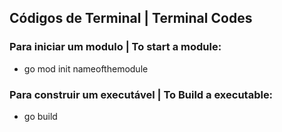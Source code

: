 ## Códigos de Terminal | Terminal Codes
### Para iniciar um modulo | To start a module:
- go mod init nameofthemodule
 
### Para construir um executável | To Build a executable:
- go build